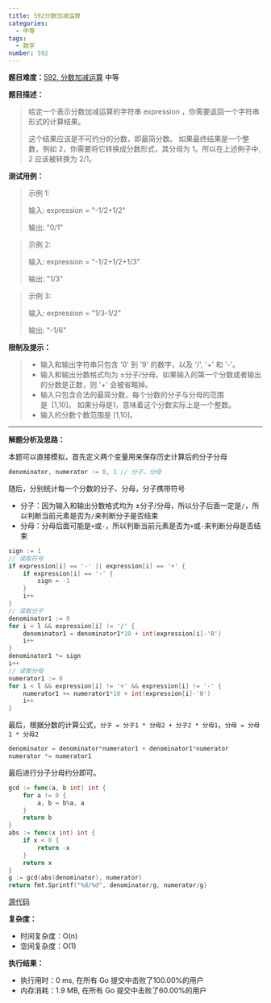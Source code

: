 ```yaml
---
title: 592分数加减运算
categories:
  - 中等
tags:
  - 数学
number: 592
---
```


**题目难度：**[592. 分数加减运算](https://leetcode.cn/problems/fraction-addition-and-subtraction/) 中等

**题目描述：**

> 给定一个表示分数加减运算的字符串 expression ，你需要返回一个字符串形式的计算结果。
>
> 这个结果应该是不可约分的分数，即最简分数。 如果最终结果是一个整数，例如 2，你需要将它转换成分数形式，其分母为 1。所以在上述例子中, 2 应该被转换为 2/1。


**测试用例：**

> 示例 1:
>
> 输入: expression = "-1/2+1/2"
> 
> 输出: "0/1"

 
> 示例 2:
> 
> 输入: expression = "-1/2+1/2+1/3"
> 
> 输出: "1/3"
 
> 示例 3:
>
> 输入: expression = "1/3-1/2"
> 
> 输出: "-1/6"

**限制及提示：**
> - 输入和输出字符串只包含 '0' 到 '9' 的数字，以及 '/', '+' 和 '-'。
> - 输入和输出分数格式均为 ±分子/分母。如果输入的第一个分数或者输出的分数是正数，则 '+' 会被省略掉。
> - 输入只包含合法的最简分数，每个分数的分子与分母的范围是  [1,10]。 如果分母是1，意味着这个分数实际上是一个整数。
> - 输入的分数个数范围是 [1,10]。


---
**解题分析及思路：**

本题可以直接模拟，首先定义两个变量用来保存历史计算后的分子分母
```go
denominator, numerator := 0, 1 // 分子，分母
```

随后，分别统计每一个分数的分子、分母，分子携带符号

- 分子：因为输入和输出分数格式均为 ±分子/分母，所以分子后面一定是`/`，所以判断当前元素是否为`/`来判断分子是否结束
- 分母：分母后面可能是`+`或`-`，所以判断当前元素是否为`+`或`-`来判断分母是否结束
```go
sign := 1
// 读取符号
if expression[i] == '-' || expression[i] == '+' {
    if expression[i] == '-' {
        sign = -1
    }
    i++
}
// 读取分子
denominator1 := 0
for i < l && expression[i] != '/' {
    denominator1 = denominator1*10 + int(expression[i]-'0')
    i++
}
denominator1 *= sign
i++
// 读取分母
numerator1 := 0
for i < l && expression[i] != '+' && expression[i] != '-' {
    numerator1 += numerator1*10 + int(expression[i]-'0')
    i++
}
```

最后，根据分数的计算公式，`分子 = 分子1 * 分母2 + 分子2 * 分母1`，`分母 = 分母1 * 分母2`
```go
denominator = denominator*numerator1 + denominator1*numerator
numerator *= numerator1
```

最后进行分子分母约分即可。
```go
gcd := func(a, b int) int {
    for a != 0 {
        a, b = b%a, a
    }
    return b
}
abs := func(x int) int {
    if x < 0 {
        return -x
    }
    return x
}
g := gcd(abs(denominator), numerator)
return fmt.Sprintf("%d/%d", denominator/g, numerator/g)
```

[源代码](https://github.com/lomtom/algorithm-go/blob/main/leetcode/592分数加减运算_test.go)

**复杂度：**
- 时间复杂度：O(n)
- 空间复杂度：O(1)

**执行结果：**
- 执行用时：0 ms, 在所有 Go 提交中击败了100.00%的用户
- 内存消耗：1.9 MB, 在所有 Go 提交中击败了60.00%的用户
